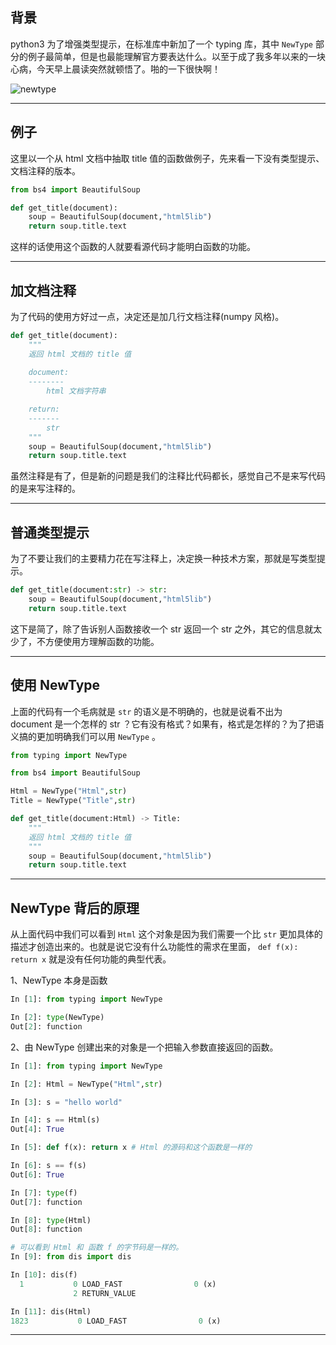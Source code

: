 ## 背景

python3 为了增强类型提示，在标准库中新加了一个 typing 库，其中 `NewType` 部分的例子最简单，但是也最能理解官方要表达什么。以至于成了我多年以来的一块心病，今天早上晨读突然就顿悟了。啪的一下很快啊！


![newtype](static/2021-01/new-type.jpg)

---

## 例子

这里以一个从 html 文档中抽取 title 值的函数做例子，先来看一下没有类型提示、文档注释的版本。
```python
from bs4 import BeautifulSoup

def get_title(document):
    soup = BeautifulSoup(document,"html5lib")
    return soup.title.text
```
这样的话使用这个函数的人就要看源代码才能明白函数的功能。


---

## 加文档注释

为了代码的使用方好过一点，决定还是加几行文档注释(numpy 风格)。
```python
def get_title(document):
    """
    返回 html 文档的 title 值
    
    document:
    --------
        html 文档字符串

    return:
    -------
        str
    """
    soup = BeautifulSoup(document,"html5lib")
    return soup.title.text
```

虽然注释是有了，但是新的问题是我们的注释比代码都长，感觉自己不是来写代码的是来写注释的。

---


## 普通类型提示
为了不要让我们的主要精力花在写注释上，决定换一种技术方案，那就是写类型提示。
```python
def get_title(document:str) -> str:
    soup = BeautifulSoup(document,"html5lib")
    return soup.title.text
```

这下是简了，除了告诉别人函数接收一个 str 返回一个 str 之外，其它的信息就太少了，不方便使用方理解函数的功能。

---

## 使用 NewType

上面的代码有一个毛病就是 `str` 的语义是不明确的，也就是说看不出为 document 是一个怎样的 str ？它有没有格式？如果有，格式是怎样的？为了把语义搞的更加明确我们可以用 `NewType` 。

```python
from typing import NewType

from bs4 import BeautifulSoup

Html = NewType("Html",str)
Title = NewType("Title",str)

def get_title(document:Html) -> Title:
    """
    返回 html 文档的 title 值
    """
    soup = BeautifulSoup(document,"html5lib")
    return soup.title.text
```

---

## NewType 背后的原理

从上面代码中我们可以看到 `Html` 这个对象是因为我们需要一个比 `str` 更加具体的描述才创造出来的。也就是说它没有什么功能性的需求在里面， `def f(x): return x` 就是没有任何功能的典型代表。

1、NewType 本身是函数
```python
In [1]: from typing import NewType

In [2]: type(NewType)
Out[2]: function
```

2、由 NewType 创建出来的对象是一个把输入参数直接返回的函数。
```python
In [1]: from typing import NewType

In [2]: Html = NewType("Html",str)

In [3]: s = "hello world"

In [4]: s == Html(s)
Out[4]: True

In [5]: def f(x): return x # Html 的源码和这个函数是一样的

In [6]: s == f(s)
Out[6]: True

In [7]: type(f)
Out[7]: function

In [8]: type(Html)
Out[8]: function

# 可以看到 Html 和 函数 f 的字节码是一样的。
In [9]: from dis import dis

In [10]: dis(f)
  1           0 LOAD_FAST                0 (x)
              2 RETURN_VALUE

In [11]: dis(Html)
1823           0 LOAD_FAST                0 (x)

```

---
